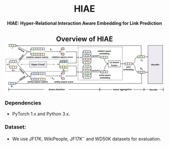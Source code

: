 <h1 align="center">
  HIAE
</h1>
<h4 align="center">HIAE: Hyper-Relational Interaction Aware Embedding for Link Prediction</h4>
<h2 align="center">
  Overview of HIAE
  <img align="center"  src="./overview.png" alt="...">
</h2>

### Dependencies

- PyTorch 1.x and Python 3.x.

### Dataset:

- We use JF17K,  WikiPeople, JF17K$^-$ and WD50K datasets for evaluation. 
